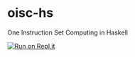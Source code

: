 # oisc-hs
One Instruction Set Computing in Haskell

[![Run on Repl.it](https://repl.it/badge/github/fnreality/oisc-hs)](https://repl.it/github/fnreality/oisc-hs)
